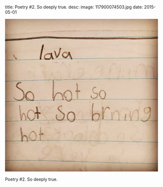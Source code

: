 title: Poetry #2. So deeply true. 
desc: 
image: 117900074503.jpg
date: 2015-05-01


<img src="/static/media/117900074503.jpg" />
<div class="caption"><p>Poetry #2. So deeply true.</p> </div>

